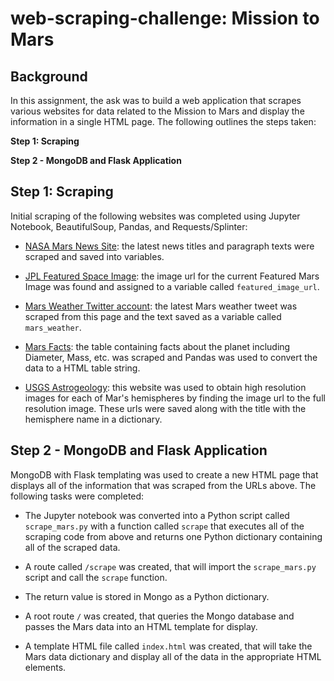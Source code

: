 # web-scraping-challenge: Mission to Mars

## Background
In this assignment, the ask was to build a web application that scrapes various websites for data related to the Mission to Mars and display the information in a single HTML page. The following outlines the steps taken:

**Step 1: Scraping**

**Step 2 - MongoDB and Flask Application**

## Step 1: Scraping

Initial scraping of the following websites was completed using Jupyter Notebook, BeautifulSoup, Pandas, and Requests/Splinter:

* [NASA Mars News Site](https://mars.nasa.gov/news/): the latest news titles and paragraph texts were scraped and saved into variables.

* [JPL Featured Space Image](https://www.jpl.nasa.gov/spaceimages/?search=&category=Mars): the image url for the current Featured Mars Image was found and assigned to a variable called `featured_image_url`.

* [Mars Weather Twitter account](https://twitter.com/marswxreport?lang=en): the latest Mars weather tweet was scraped from this page and the text saved as a variable called `mars_weather`.

* [Mars Facts](https://space-facts.com/mars/): the table containing facts about the planet including Diameter, Mass, etc. was scraped and Pandas was used to convert the data to a HTML table string.

* [USGS Astrogeology](https://astrogeology.usgs.gov/search/results?q=hemisphere+enhanced&k1=target&v1=Mars): this website was used to obtain high resolution images for each of Mar's hemispheres by finding the image url to the full resolution image. These urls were saved along with the title with the hemisphere name in a dictionary.

## Step 2 - MongoDB and Flask Application

MongoDB with Flask templating was used to create a new HTML page that displays all of the information that was scraped from the URLs above. The following tasks were completed:

* The Jupyter notebook was converted into a Python script called `scrape_mars.py` with a function called `scrape` that executes all of the scraping code from above and returns one Python dictionary containing all of the scraped data.

* A route called `/scrape` was created, that will import the `scrape_mars.py` script and call the `scrape` function.

* The return value is stored in Mongo as a Python dictionary.

* A root route `/` was created, that queries the Mongo database and passes the Mars data into an HTML template for display.

* A template HTML file called `index.html` was created, that will take the Mars data dictionary and display all of the data in the appropriate HTML elements.
